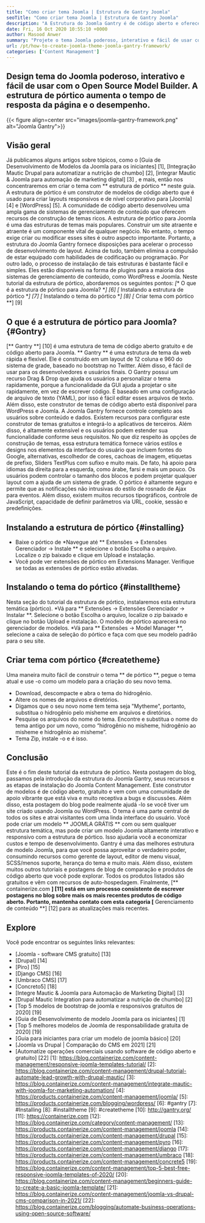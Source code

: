 ```yaml
---
title: "Como criar tema Joomla | Estrutura de Gantry Joomla" 
seoTitle: "Como criar tema Joomla | Estrutura de Gantry Joomla" 
description: "A Estrutura do Joomla Gantry é de código aberto e oferece aos recursos de arrastar e soltar, permitindo que os usuários criem rapidamente os modelos Dynamic e Responsive Joomla CMS." 
date: Fri, 16 Oct 2020 10:55:10 +0000
author: Masood Anwer
summary: "Projete o tema Joomla poderoso, interativo e fácil de usar com o construtor de modelos de código aberto. A estrutura de pórtico aumenta o tempo de resposta da página e o desempenho." 
url: /pt/how-to-create-joomla-theme-joomla-gantry-framework/
categories: ['Content Management']
---
```


## Design tema do Joomla poderoso, interativo e fácil de usar com o Open Source Model Builder. A estrutura de pórtico aumenta o tempo de resposta da página e o desempenho.

{{< figure align=center src="images/joomla-gantry-framework.png" alt="Joomla Gantry">}}


## **Visão geral**
Já publicamos alguns artigos sobre tópicos, como o [Guia de Desenvolvimento de Modelos da Joomla para os iniciantes] [1], [Integração Mautic Drupal para automatizar a nutrição de chumbo] [2], [integrar Mautic & Joomla para automação de marketing digital] [3] , e mais, então nos concentraremos em criar o tema com ** estrutura de pórtico ** neste guia. A estrutura de pórtico é um construtor de modelos de código aberto que é usado para criar layouts responsivos e de nível corporativo para [Joomla] [4] e [WordPress] [5]. A comunidade de código aberto desenvolveu uma ampla gama de sistemas de gerenciamento de conteúdo que oferecem recursos de construção de temas ricos. A estrutura de pórtico para Joomla é uma das estruturas de temas mais populares. Construir um site atraente e atraente é um componente vital de qualquer negócio. No entanto, o tempo exige criar ou modificar esses sites é outro aspecto importante.
Portanto, a estrutura do Joomla Gantry fornece disposições para acelerar o processo de desenvolvimento de layout. Acima de tudo, também elimina a compulsão de estar equipado com habilidades de codificação ou programação. Por outro lado, o processo de instalação de tais estruturas é bastante fácil e simples. Eles estão disponíveis na forma de plugins para a maioria dos sistemas de gerenciamento de conteúdo, como WordPress e Joomla. Neste tutorial da estrutura de pórtico, abordaremos os seguintes pontos:
  *[** O que é a estrutura de pórtico para Joomla? **] [6]
  *[** Instalando a estrutura de pórtico **] [7]
  *[** Instalando o tema do pórtico **] [8]
  *[** Criar tema com pórtico **] [9]

## O que é a estrutura de pórtico para Joomla? {#Gontry}
[** Gantry **] [10] é uma estrutura de tema de código aberto gratuito e de código aberto para Joomla. ** Gantry ** é uma estrutura de tema da web rápida e flexível. Ele é construído em um layout de 12 coluna e 960 do sistema de grade, baseado no bootstrap no Twitter. Além disso, é fácil de usar para os desenvolvedores e usuários finais. O Gantry possui um recurso Drag & Drop que ajuda os usuários a personalizar o tema rapidamente, porque a funcionalidade da GUI ajuda a projetar o site rapidamente, em vez de escrever código. É baseado em uma configuração de arquivo de texto (YAML), por isso é fácil editar esses arquivos de texto. Além disso, este construtor de temas de código aberto está disponível para WordPress e Joomla. A Joomla Gantry fornece controle completo aos usuários sobre conteúdo e dados. Existem recursos para configurar este construtor de temas gratuitos e integrá-lo a aplicativos de terceiros. Além disso, é altamente extensível e os usuários podem estender sua funcionalidade conforme seus requisitos.
No que diz respeito às opções de construção de temas, essa estrutura temática fornece vários estilos e designs nos elementos da interface do usuário que incluem fontes do Google, alternativas, escolhedor de cores, cachoas de imagem, etiquetas de prefixo, Sliders TextPlus com sufixo e muito mais. De fato, há apoio para idiomas da direita para a esquerda, como árabe, farsi e mais um pouco. Os usuários podem controlar o tamanho dos blocos e podem projetar qualquer layout com a ajuda de um sistema de grade. O pórtico é altamente seguro e permite que as notificações não intrusivas do estilo de rosnado de Ajax para eventos. Além disso, existem muitos recursos tipográficos, controle de JavaScript, capacidade de definir parâmetros via URL, cookie, sessão e predefinições.

## Instalando a estrutura de pórtico {#installing}
  * Baixe o pórtico de
  *Navegue até ** Extensões -> Extensões Gerenciador -> Instale ** e selecione o botão Escolha o arquivo. Localize o zip baixado e clique em Upload e instalação.
  * Você pode ver extensões de pórtico em Extensions Manager. Verifique se todas as extensões de pórtico estão ativadas.

## Instalando o tema do pórtico {#installtheme}
Nesta seção do tutorial da estrutura de pórtico, instalaremos esta estrutura temática (pórtico).
  *Vá para ** Extensões -> Extensões Gerenciador -> Instalar **. Selecione o botão Escolha o arquivo, localize o zip baixado e clique no botão Upload e instalação. O modelo de pórtico aparecerá no gerenciador de modelos.
  *Vá para ** Extensões -> Model Manager **, selecione a caixa de seleção do pórtico e faça com que seu modelo padrão para o seu site.

## Criar tema com pórtico {#createtheme}
Uma maneira muito fácil de construir o tema ** de pórtico **, pegue o tema atual e use -o como um modelo para a criação do seu novo tema.
  * Download, descompacte e abra o tema do hidrogênio.
  * Altere os nomes de arquivos e diretórios.
  * Digamos que o seu novo nome tem tema seja "Mytheme", portanto, substitua o hidrogênio pelo misheme em arquivos e diretórios.
  * Pesquise os arquivos do nome do tema. Encontre e substitua o nome do tema antigo por um novo, como “hidrogênio no misheme, hidrogênio ao misheme e hidrogênio ao misheme”.
  * Tema Zip, instale -o e é isso.

## Conclusão
Este é o fim deste tutorial da estrutura de pórtico. Nesta postagem do blog, passamos pela introdução da estrutura do Joomla Gantry, seus recursos e as etapas de instalação do Joomla Content Management. Este construtor de modelos é de código aberto, gratuito e vem com uma comunidade de apoio vibrante que está viva e muito receptiva a bugs e discussões. Além disso, esta postagem do blog pode realmente ajudá -lo se você tiver um site criado usando Joomla ou WordPress. O tema é uma parte central de todos os sites e atrai visitantes com uma linda interface do usuário. Você pode criar um modelo ** JOOMLA GRÁTIS ** com ou sem qualquer estrutura temática, mas pode criar um modelo Joomla altamente interativo e responsivo com a estrutura de pórtico. Isso ajudaria você a economizar custos e tempo de desenvolvimento.
Gantry é uma das melhores estrutura de modelo Joomla, para que você possa aproveitar o verdadeiro poder, consumindo recursos como gerente de layout, editor de menu visual, SCSS/menos suporte, herança do tema e muito mais. Além disso, existem muitos outros tutoriais e postagens de blog de comparação e produtos de código aberto que você pode explorar. Todos os produtos listados são gratuitos e vêm com recursos de auto-hospedagem. Finalmente, [** containerize.com **] [11] está em um processo consistente de escrever postagens no blog sobre mais os mais recentes produtos de código aberto. Portanto, mantenha contato com esta categoria [** Gerenciamento de conteúdo **] [12] para as atualizações mais recentes.

## Explore
Você pode encontrar os seguintes links relevantes:
  * [Joomla - software CMS gratuito] [13]
  * [Drupal] [14]
  * [Piro] [15]
  * [Django CMS] [16]
  * [Umbraco CMS] [17]
  * [Concreto5] [18]
  * [Integre Mautic & Joomla para Automação de Marketing Digital] [3]
  * [Drupal Mautic Integration para automatizar a nutrição de chumbo] [2]
  * [Top 5 modelos de bootstrap de joomla e responsivos gratuitos de 2020] [19]
  * [Guia de Desenvolvimento de modelo Joomla para os iniciantes] [1]
  * [Top 5 melhores modelos de Joomla de responsabilidade gratuita de 2020] [19]
  * [Guia para iniciantes para criar um modelo de joomla básico] [20]
  * [Joomla vs Drupal | Comparação do CMS em 2021] [21]
  * [Automatize operações comerciais usando software de código aberto e gratuito] [22]
[1]: https://blog.containerize.com/content-management/responsive-joomla-templates-tutorial/
[2]: https://blog.containerize.com/content-management/drupal-tutorial-automate-lead-growth-with-drupal-mautic/
[3]: https://blog.containerize.com/content-management/integrate-mautic-with-joomla-for-marketing-automation/
[4]: https://products.containerize.com/content-management/joomla/
[5]: https://products.containerize.com/blogging/wordpress/
[6]: #gantry
[7]: #Installing
[8]: #installtheme
[9]: #createtheme
[10]: http://gantry.org/
[11]: https://containerize.com
[12]: https://blog.containerize.com/category/content-management/
[13]: https://products.containerize.com/content-management/joomla
[14]: https://products.containerize.com/content-management/drupal
[15]: https://products.containerize.com/content-management/pyro
[16]: https://products.containerize.com/content-management/django
[17]: https://products.containerize.com/content-management/umbraco
[18]: https://products.containerize.com/content-management/concrete5
[19]: https://blog.containerize.com/content-management/top-5-best-free-responsive-joomla-templates-of-2020/
[20]: https://blog.containerize.com/content-management/beginners-guide-to-create-a-basic-joomla-template/
[21]: https://blog.containerize.com/content-management/joomla-vs-drupal-cms-comparison-in-2021/
[22]: https://blog.containerize.com/blogging/automate-business-operations-using-open-source-software/
